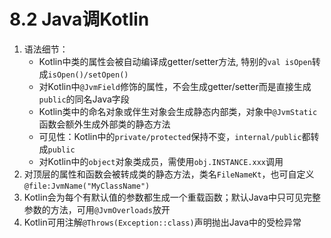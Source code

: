 # 8.2 Java调Kotlin

1. 语法细节：
    - Kotlin中类的属性会被自动编译成getter/setter方法, 特别的`val isOpen`转成`isOpen()/setOpen()`
    - 对Kotlin中`@JvmField`修饰的属性，不会生成getter/setter而是直接生成`public`的同名Java字段
    - Kotlin类中的命名对象或伴生对象会生成静态内部类，对象中`@JvmStatic`函数会额外生成外部类的静态方法
    - 可见性：Kotlin中的`private/protected`保持不变，`internal/public`都转成`public`
    - 对Kotlin中的`object`对象类成员，需使用`obj.INSTANCE.xxx`调用
2. 对顶层的属性和函数会被转成类的静态方法，类名`FileNameKt`，也可自定义`@file:JvmName("MyClassName")`
3. Kotlin会为每个有默认值的参数都生成一个重载函数；默认Java中只可见完整参数的方法，可用`@JvmOverloads`放开
4. Kotlin可用注解`@Throws(Exception::class)`声明抛出Java中的受检异常

